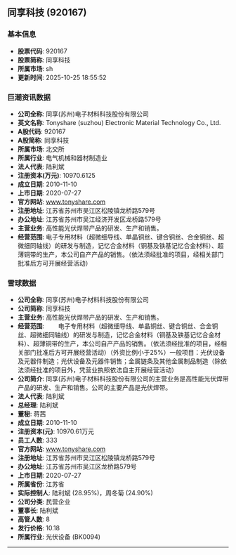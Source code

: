## 同享科技 (920167)

### 基本信息

- **股票代码**: 920167
- **股票简称**: 同享科技
- **所属市场**: sh
- **更新时间**: 2025-10-25 18:55:52

### 巨潮资讯数据

- **公司全称**: 同享(苏州)电子材料科技股份有限公司
- **英文名称**: Tonyshare (suzhou) Electronic Material Technology Co., Ltd.
- **A股代码**: 920167
- **A股简称**: 同享科技
- **所属市场**: 北交所
- **所属行业**: 电气机械和器材制造业
- **法人代表**: 陆利斌
- **注册资本(万元)**: 10970.6125
- **成立日期**: 2010-11-10
- **上市日期**: 2020-07-27
- **官方网站**: www.tonyshare.com
- **注册地址**: 江苏省苏州市吴江区松陵镇龙桥路579号
- **办公地址**: 江苏省苏州市吴江经济开发区龙桥路579号
- **主营业务**: 高性能光伏焊带产品的研发、生产和销售。
- **经营范围**: 电子专用材料（超微细导线、单晶铜丝、键合铜丝、合金铜丝、超微细同轴线）的研发与制造，记忆合金材料（铜基及铁基记忆合金材料）、超薄铜带的生产，本公司自产产品的销售。（依法须经批准的项目，经相关部门批准后方可开展经营活动）

### 雪球数据

- **公司全称**: 同享(苏州)电子材料科技股份有限公司
- **公司简称**: 同享科技
- **主营业务**: 高性能光伏焊带产品的研发、生产和销售。
- **经营范围**: 　　电子专用材料（超微细导线、单晶铜丝、键合铜丝、合金铜丝、超微细同轴线）的研发与制造，记忆合金材料（铜基及铁基记忆合金材料）、超薄铜带的生产，本公司自产产品的销售。（依法须经批准的项目，经相关部门批准后方可开展经营活动）（外资比例小于25%）一般项目：光伏设备及元器件制造；光伏设备及元器件销售；金属链条及其他金属制品制造（除依法须经批准的项目外，凭营业执照依法自主开展经营活动）
- **公司简介**: 同享(苏州)电子材料科技股份有限公司的主营业务是高性能光伏焊带产品的研发、生产和销售。公司的主要产品是光伏焊带。
- **法人代表**: 陆利斌
- **总经理**: 陆利斌
- **董秘**: 蒋茜
- **成立日期**: 2010-11-10
- **注册资本(元)**: 10970.61万元
- **员工人数**: 333
- **官方网站**: www.tonyshare.com
- **注册地址**: 江苏省苏州市吴江区松陵镇龙桥路579号
- **办公地址**: 江苏省苏州市吴江区龙桥路579号
- **上市日期**: 2020-07-27
- **所属省份**: 江苏省
- **实际控制人**: 陆利斌 (28.95%)，周冬菊 (24.90%)
- **公司分类**: 民营企业
- **董事长**: 陆利斌
- **高管人数**: 8
- **发行价格**: 10.18
- **所属行业**: 光伏设备 (BK0094)

---